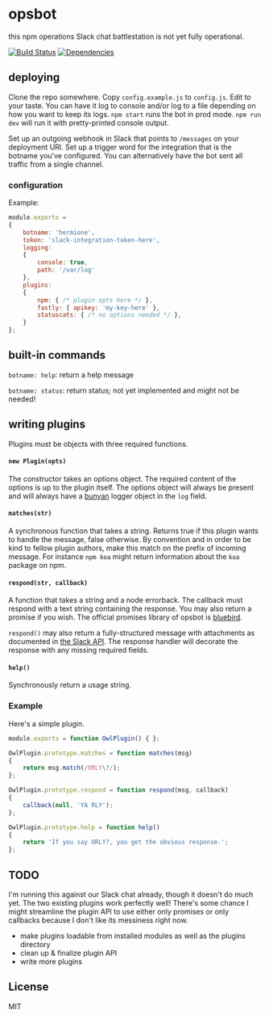 # opsbot

this npm operations Slack chat battlestation is not yet fully operational. 

[![Build Status](https://secure.travis-ci.org/ceejbot/opsbot.png)](http://travis-ci.org/ceejbot/opsbot) [![Dependencies](https://david-dm.org/ceejbot/opsbot.png)](https://david-dm.org/ceejbot/opsbot)

## deploying

Clone the repo somewhere. Copy `config.example.js` to `config.js`. Edit to your taste. You can have it log to console and/or log to a file depending on how you want to keep its logs. `npm start` runs the bot in prod mode. `npm run dev` will run it with pretty-printed console output.

Set up an outgoing webhook in Slack that points to `/messages` on your deployment URI. Set up a trigger word for the integration that is the botname you've configured. You can alternatively have the bot sent all traffic from a single channel.

### configuration

Example:

```javascript
module.exports = 
{
    botname: 'hermione',
    token: 'slack-integration-token-here',
    logging:
    {
        console: true,
        path: '/var/log'
    },
    plugins:
    {
        npm: { /* plugin opts here */ },
        fastly: { apikey: 'my-key-here' },
        statuscats: { /* no options needed */ },
    }
};
```

## built-in commands

`botname: help`: return a help message

`botname: status`: return status; not yet implemented and might not be needed!

## writing plugins

Plugins must be objects with three required functions. 

#### `new Plugin(opts)`

The constructor takes an options object. The required content of the options is up to the plugin itself. The options object will always be present and will always have a [bunyan](https://github.com/trentm/node-bunyan) logger object in the `log` field.

#### `matches(str)`

A synchronous function that takes a string. Returns true if this plugin wants to handle the message, false otherwise. By convention and in order to be kind to fellow plugin authors, make this match on the prefix of incoming message. For instance `npm koa` might return information about the `koa` package on npm.

#### `respond(str, callback)`

A function that takes a string and a node errorback. The callback must respond with a text string containing the response. You may also return a promise if you wish. The official promises library of opsbot is [bluebird](https://github.com/petkaantonov/bluebird).

`respond()` may also return a fully-structured message with attachments as documented in [the Slack API](https://api.slack.com/docs/attachments). The response handler will decorate the response with any missing required fields.

#### `help()`

Synchronously return a usage string.

### Example 

Here's a simple plugin.

```javascript
module.exports = function OwlPlugin() { };

OwlPlugin.prototype.matches = function matches(msg)
{
    return msg.match(/ORLY\?/);
};

OwlPlugin.prototype.respond = function respond(msg, callback)
{
    callback(null, 'YA RLY');
};

OwlPlugin.prototype.help = function help()
{
    return 'If you say ORLY?, you get the obvious response.';
};
```

## TODO

I'm running this against our Slack chat already, though it doesn't do much yet. The two existing plugins work perfectly well! There's some chance I might streamline the plugin API to use either only promises or only callbacks because I don't like its messiness right now.

- make plugins loadable from installed modules as well as the plugins directory
- clean up & finalize plugin API
- write more plugins

## License

MIT
